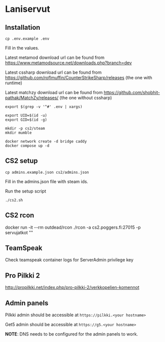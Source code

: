 # Laniservut

## Installation

```
cp .env.example .env
```

Fill in the values.

Latest metamod download url can be found from https://www.metamodsource.net/downloads.php?branch=dev

Latest cssharp download url can be found from https://github.com/roflmuffin/CounterStrikeSharp/releases (the one with runtime)

Latest matchzy download url can be found from https://github.com/shobhit-pathak/MatchZy/releases/ (the one without cssharp)

```
export $(grep -v '^#' .env | xargs)
```

```
export UID=$(id -u)
export GID=$(id -g)
```

```
mkdir -p cs2/steam
mkdir mumble
```

```
docker network create -d bridge caddy
docker compose up -d
```

## CS2 setup

```
cp admins.example.json cs2/admins.json
```

Fill in the admins.json file with steam ids.

Run the setup script

```
./cs2.sh
```

## CS2 rcon

docker run -it --rm outdead/rcon ./rcon -a cs2.poggers.fi:27015 -p servujatkot "<komento>"

## TeamSpeak

Check teamspeak container logs for ServerAdmin privilege key

## Pro Pilkki 2

http://propilkki.net/index.php/pro-pilkki-2/verkkopelien-komennot

## Admin panels

Pilkki admin should be accessible at `https://pilkki.<your hostname>`

Get5 admin should be accessible at `https://g5.<your hostname>`

**NOTE**: DNS needs to be configured for the admin panels to work.
